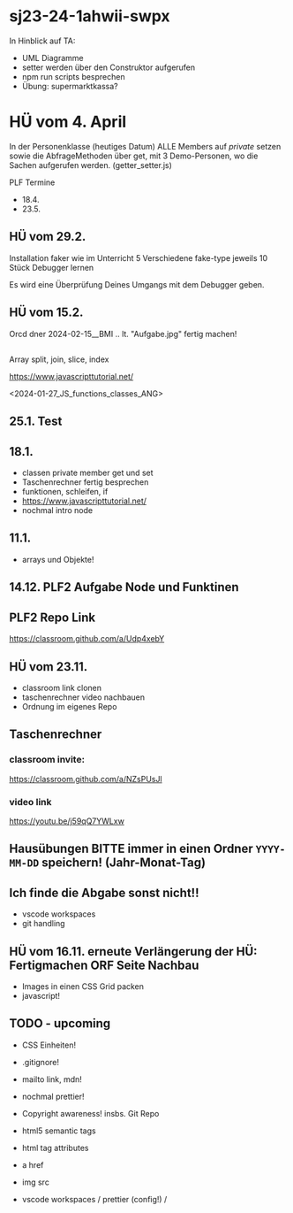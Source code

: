 # sj23-24-1ahwii-swpx

In Hinblick auf TA:

-   UML Diagramme
-   setter werden über den Construktor aufgerufen
-   npm run scripts besprechen
-   Übung: supermarktkassa?

# HÜ vom 4. April

In der Personenklasse (heutiges Datum) ALLE Members auf _private_ setzen sowie
die AbfrageMethoden über get, mit 3 Demo-Personen, wo die Sachen aufgerufen
werden. (getter_setter.js)

PLF Termine

-   18.4.
-   23.5.

## HÜ vom 29.2.

Installation faker wie im Unterricht 5 Verschiedene fake-type jeweils 10 Stück
Debugger lernen

Es wird eine Überprüfung Deines Umgangs mit dem Debugger geben.

## HÜ vom 15.2.

Orcd dner 2024-02-15\_\_BMI .. lt. "Aufgabe.jpg" fertig machen!

##

Array split, join, slice, index

<https://www.javascripttutorial.net/>

<2024-01-27_JS_functions_classes_ANG>

## 25.1. Test

## 18.1.

-   classen private member get und set
-   Taschenrechner fertig besprechen
-   funktionen, schleifen, if
-   https://www.javascripttutorial.net/
-   nochmal intro node

## 11.1.

-   arrays und Objekte!

## 14.12. PLF2 Aufgabe Node und Funktinen

## PLF2 Repo Link

<https://classroom.github.com/a/Udp4xebY>

## HÜ vom 23.11.

-   classroom link clonen
-   taschenrechner video nachbauen
-   Ordnung im eigenes Repo

## Taschenrechner

### classroom invite:

<https://classroom.github.com/a/NZsPUsJl>

### video link

<https://youtu.be/j59qQ7YWLxw>

## Hausübungen BITTE immer in einen Ordner `YYYY-MM-DD` speichern! (Jahr-Monat-Tag)

## Ich finde die Abgabe sonst nicht!!

-   vscode workspaces
-   git handling

## HÜ vom 16.11. erneute Verlängerung der HÜ: Fertigmachen ORF Seite Nachbau

-   Images in einen CSS Grid packen
-   javascript!

## TODO - upcoming

-   CSS Einheiten!
-   .gitignore!

-   mailto link, mdn!
-   nochmal prettier!
-   Copyright awareness! insbs. Git Repo
-   html5 semantic tags
-   html tag attributes
-   a href
-   img src
-   vscode workspaces / prettier (config!) /
